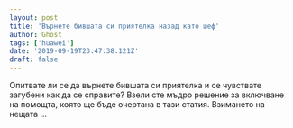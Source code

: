 ```yaml
---
layout: post
title: 'Върнете бившата си приятелка назад като шеф'
author: Ghost
tags: ['huawei']
date: '2019-09-19T23:47:38.121Z'
draft: false
---
```


Опитвате ли се да върнете бившата си приятелка и се чувствате загубени как да се справите? Взели сте мъдро решение за включване на помощта, която ще бъде очертана в тази статия. Взимането на нещата ...

